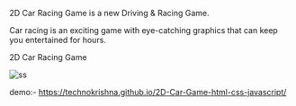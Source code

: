 2D Car Racing Game is a new Driving & Racing Game.

Car racing is an exciting game with eye-catching graphics that can keep you entertained for hours.

2D Car Racing Game

![ss](https://user-images.githubusercontent.com/89542129/147114744-eb429233-610b-465d-886c-35f5e57329a7.png)

demo:- https://technokrishna.github.io/2D-Car-Game-html-css-javascript/
